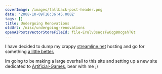 ```yaml
---
coverImage: /images/fallback-post-header.png
date: '2008-10-09T16:36:45.000Z'
tags: []
title: Undergoing Renovations
oldUrl: /misc/undergoing-renovations
openAIPostsVectorStoreFileId: file-EYulv3sWqzFwOqg8OcgahTGt
---
```


I have decided to dump my crappy [streamline.net](https://www.streamline.net/) hosting and go for something [a little better. ](https://www.slicehost.com/)

<!-- more -->

Im going to be making a large overhall to this site and setting up a new site dedicated to [Artificial-Games](https://www.artificialgames.co.uk), bear with me ;)
